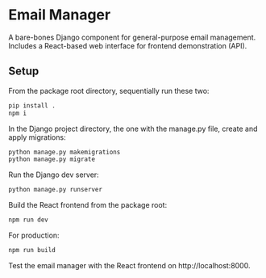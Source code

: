 # Email Manager
A bare-bones Django component for general-purpose email management. Includes a React-based web interface for frontend demonstration (API).

## Setup
From the package root directory, sequentially run these two:
```sh
pip install .
npm i
```

In the Django project directory, the one with the manage.py file, create and apply migrations:
```sh
python manage.py makemigrations
python manage.py migrate
```

Run the Django dev server:
```sh
python manage.py runserver
```

Build the React frontend from the package root:
```sh
npm run dev
```

For production:
```sh
npm run build
```

Test the email manager with the React frontend on http://localhost:8000.
